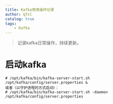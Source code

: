 ```yaml
---
title: Kafka常用操作记录
author: qfxl
catalog: true
tags:
    - Kafka
---
```


> 记录kafka日常操作，持续更新。

# 启动kafka
```shell
# /opt/kafka/bin/kafka-server-start.sh /opt/kafka/config/server.properties &
或者（以守护进程的方式启动）：
# /opt/kafka/bin/kafka-server-start.sh -daemon /opt/kafka/config/server.properties
```

